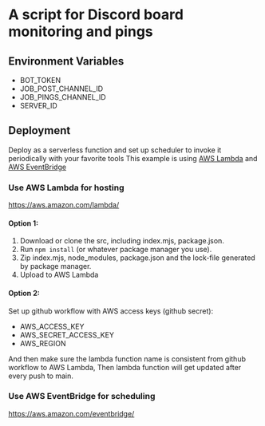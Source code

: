 # A script for Discord board monitoring and pings
## Environment Variables
- BOT_TOKEN
- JOB_POST_CHANNEL_ID
- JOB_PINGS_CHANNEL_ID
- SERVER_ID

## Deployment
Deploy as a serverless function and set up scheduler to invoke it periodically with your favorite tools
This example is using [AWS Lambda](https://aws.amazon.com/lambda/) and [AWS EventBridge](https://aws.amazon.com/eventbridge/)

### Use AWS Lambda for hosting
https://aws.amazon.com/lambda/
#### Option 1:
1. Download or clone the src, including index.mjs, package.json. 
2. Run `npm install` (or whatever package manager you use).
3. Zip index.mjs, node_modules, package.json and the lock-file generated by package manager.
4. Upload to AWS Lambda

#### Option 2:
Set up github workflow with AWS access keys (github secret):
- AWS_ACCESS_KEY
- AWS_SECRET_ACCESS_KEY
- AWS_REGION

And then make sure the lambda function name is consistent from github workflow to AWS Lambda,
Then lambda function will get updated after every push to main.

### Use AWS EventBridge for scheduling
https://aws.amazon.com/eventbridge/
